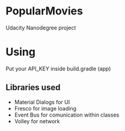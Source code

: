 # PopularMovies
Udacity Nanodegree project

# Using
Put your API_KEY inside build.gradle (app)


## Libraries used

* Material Dialogs for UI
* Fresco for image loading
* Event Bus for comunication within classes
* Volley for network
